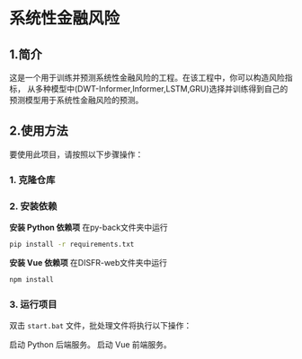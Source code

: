 # 系统性金融风险

## 1.简介
这是一个用于训练并预测系统性金融风险的工程。在该工程中，你可以构造风险指标，
从多种模型中(DWT-Informer,Informer,LSTM,GRU)选择并训练得到自己的预测模型用于系统性金融风险的预测。

## 2.使用方法

要使用此项目，请按照以下步骤操作：

### 1. 克隆仓库
### 2. 安装依赖
**安装 Python 依赖项**
在py-back文件夹中运行
```bash
pip install -r requirements.txt 
```

**安装 Vue 依赖项**
在DISFR-web文件夹中运行
```bash
npm install
```
### 3. 运行项目
双击 ```start.bat``` 文件，批处理文件将执行以下操作：

启动 Python 后端服务。
启动 Vue 前端服务。